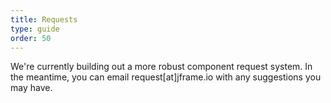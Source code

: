 ```yaml
---
title: Requests
type: guide
order: 50
---
```


<p class="tip">We're currently building out a more robust component request system. In the meantime, you can email request[at]jframe.io with any suggestions you may have.</p>
